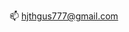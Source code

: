 📫 hjthgus777@gmail.com

<!---
sohyeonkim-0707/sohyeonkim-0707 is a ✨ special ✨ repository because its `README.md` (this file) appears on your GitHub profile.
You can click the Preview link to take a look at your changes.
--->

